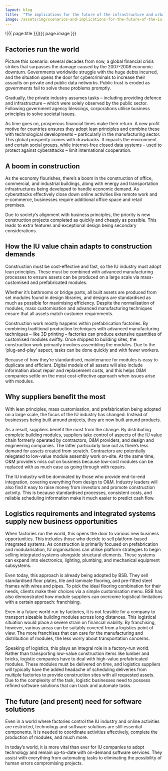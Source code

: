 ```yaml
---
layout: blog
title:  "The implications for the future of the infrastructure and urban development (IU) industry: scenario 2"
image: /assets/img/scenarios-and-implications-for-the-future-of-the-iu-industry-scenario-2-1.jpg
---
```


![{{ page.title }}]({{ page.image }})



## Factories run the world
Picture this scenario: several decades from now, a global financial crisis strikes that surpasses the damage caused by the 2007-2008 economic downturn. Governments worldwide struggle with the huge debts incurred, and the situation opens the door for cybercriminals to increase their assaults on private and public data networks. Public trust is eroded as governments fail to solve these problems promptly.

Gradually, the private industry assumes tasks – including providing defence and infrastructure – which were solely observed by the public sector. Following government agency blessings, corporations utilise business principles to solve societal issues.

As time goes on, prosperous financial times make their return. A new profit motive for countries ensures they adopt lean principles and combine these with technological developments – particularly in the manufacturing sector. This global prosperity comes with drawbacks. It impacts the environment and certain social groups, while internet-free closed data systems – used to protect against cyberattacks – limit international cooperation.

## A boom in construction
As the economy flourishes, there’s a boom in the construction of office, commercial, and industrial buildings, along with energy and transportation infrastructures being developed to handle economic demand. As cyberattacks effectively close down online activities like remote work and e-commerce, businesses require additional office space and retail premises.

Due to society’s alignment with business principles, the priority is new construction projects completed as quickly and cheaply as possible. This leads to extra features and exceptional design being secondary considerations.

## How the IU value chain adapts to construction demands
Construction must be cost-effective and fast, so the IU industry must adopt lean principles. These must be combined with advanced manufacturing processes to ensure assets can be produced on a large scale via mass-customised and prefabricated modules.

Whether it’s bathrooms or bridge parts, all built assets are produced from set modules found in design libraries, and designs are standardised as much as possible for maximising efficiency. Despite the normalisation of modules, mass customisation and advanced manufacturing techniques ensure that all assets match customer requirements.

Construction work mostly happens within prefabrication factories. By combining traditional production techniques with advanced manufacturing techniques – like 3D printing – factories can produce extensive quantities of customised modules swiftly. Once shipped to building sites, the construction work primarily involves assembling the modules. Due to the ‘plug-and-play’ aspect, tasks can be done quickly and with fewer workers.

Because of how they’re standardised, maintenance for modules is easy to duplicate and efficient. Digital models of all assets will also include information about repair and replacement costs, and this helps O&M companies settle on the most cost-effective approach when issues arise with modules.

## Why suppliers benefit the most
With lean principles, mass customisation, and prefabrication being adopted on a large scale, the focus of the IU industry has changed. Instead of businesses being built around projects, they are now built around products.

As a result, suppliers benefit the most from the change. By distributing complete building modules, suppliers take control of aspects of the IU value chain formerly operated by contractors, O&M providers, and design and engineering companies. The latter particularly lose out as there’s less demand for assets created from scratch. Contractors are potentially relegated to low-value module assembly work on-site. At the same time, O&M providers miss out on business because low-cost modules can be replaced with as much ease as going through with repairs.

The IU industry will be dominated by those who provide end-to-end integration, covering everything from design to O&M. Industry leaders will also find it easy to raise money from investors and promote construction activity. This is because standardised processes, consistent costs, and reliable scheduling information make it much easier to predict cash flow.

## Logistics requirements and integrated systems supply new business opportunities
When factories run the world, this opens the door to various new business opportunities. This includes those who decide to sell platform-based integrated systems. As construction is primarily focused on prefabrication and modularisation, IU organisations can utilise platform strategies to begin selling integrated systems alongside structural elements. These systems can expand into electronics, lighting, plumbing, and mechanical equipment subsystems.

Even today, this approach is already being adopted by BSB. They sell standardised floor plates, tile and laminate flooring, and pre-fitted steel frames with wires and pipes. To pick the ideal flooring combination for their needs, clients make their choices via a simple customisation menu. BSB has also demonstrated how module suppliers can overcome logistical limitations with a certain approach: franchising.

Even in a future world run by factories, it is not feasible for a company to transport sizeable building modules across long distances. This logistical situation would place a severe strain on financial viability. By franchising, however, various areas can be suitably covered from a logistics point of view. The more franchises that can care for the manufacturing and distribution of modules, the less worry about transportation concerns.

Speaking of logistics, this plays an integral role in a factory-run world. Rather than transporting low-value construction items like lumber and bricks, logistic companies have to deal with high-value prefabricated modules. These modules must be delivered on time, and logistics suppliers will typically have the added headache of scheduling deliveries from multiple factories to provide construction sites with all requested assets. Due to the complexity of the task, logistic businesses need to possess refined software solutions that can track and automate tasks.

## The future (and present) need for software solutions
Even in a world where factories control the IU industry and online activities are restricted, technology and software solutions are still essential components. It is needed to coordinate activities effectively, complete the production of modules, and much more.

In today’s world, it is more vital than ever for IU companies to adopt technology and remain up-to-date with on-demand software services. They assist with everything from automating tasks to eliminating the possibility of human errors compromising projects.


 
 
 
 
